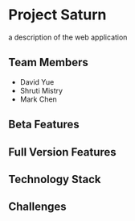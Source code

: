 # Project Saturn
a description of the web application

## Team Members
- David Yue
- Shruti Mistry
- Mark Chen

## Beta Features

## Full Version Features

## Technology Stack

## Challenges
